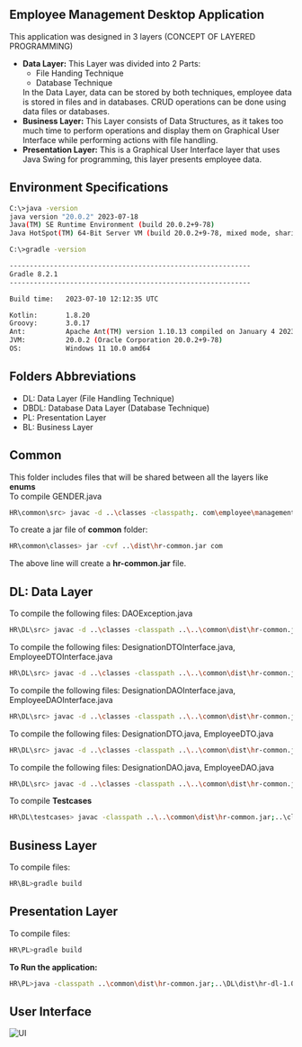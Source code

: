 
## Employee Management Desktop Application

This application was designed in 3 layers (CONCEPT OF LAYERED PROGRAMMING) <br>
<ul>
  <li>
<b>Data Layer:</b> This Layer was divided into 2 Parts:
    <ul>
   <li>File Handing Technique </li> 
    <li>Database Technique </li>
    </ul>
    In the Data Layer, data can be stored by both techniques, employee data is stored in files and in databases. CRUD operations can be done using data files or databases.
</li>
<li>
<b>Business Layer:</b> This Layer consists of Data Structures, as it takes too much time to perform operations and display them on Graphical User Interface while performing actions with file handling.</li>
<li>
<b>Presentation Layer:</b> This is a Graphical User Interface layer that uses Java Swing for programming, this layer presents employee data.</li>
</ul>

## Environment Specifications
```bash
C:\>java -version
java version "20.0.2" 2023-07-18
Java(TM) SE Runtime Environment (build 20.0.2+9-78)
Java HotSpot(TM) 64-Bit Server VM (build 20.0.2+9-78, mixed mode, sharing)

C:\>gradle -version

------------------------------------------------------------
Gradle 8.2.1
------------------------------------------------------------

Build time:   2023-07-10 12:12:35 UTC

Kotlin:       1.8.20
Groovy:       3.0.17
Ant:          Apache Ant(TM) version 1.10.13 compiled on January 4 2023
JVM:          20.0.2 (Oracle Corporation 20.0.2+9-78)
OS:           Windows 11 10.0 amd64

```


## Folders Abbreviations
<ul>
  <li>DL: Data Layer (File Handling Technique)</li>
  <li>DBDL: Database Data Layer (Database Technique)</li>
  <li>PL: Presentation Layer</li>
  <li>BL: Business Layer </li>
</ul>

## Common
This folder includes files that will be shared between all the layers like **enums** <br>
To compile GENDER.java <br>
```bash
HR\common\src> javac -d ..\classes -classpath;. com\employee\management\enums\*.java
```
To create a jar file of **common** folder: <br>
```bash
HR\common\classes> jar -cvf ..\dist\hr-common.jar com
```
The above line will create a **hr-common.jar** file.


## DL: Data Layer
To compile the following files: DAOException.java <br>
```bash
HR\DL\src> javac -d ..\classes -classpath ..\..\common\dist\hr-common.jar;. com\employee\management\hr\dl\exceptions\*.java
```
To compile the following files: DesignationDTOInterface.java, EmployeeDTOInterface.java <br>
```bash
HR\DL\src> javac -d ..\classes -classpath ..\..\common\dist\hr-common.jar;. com\employee\management\hr\dl\interfaces\dto\*.java
```
To compile the following files: DesignationDAOInterface.java, EmployeeDAOInterface.java <br>
```bash
HR\DL\src> javac -d ..\classes -classpath ..\..\common\dist\hr-common.jar;. com\employee\management\hr\dl\interfaces\dto\*.java
```
To compile the following files: DesignationDTO.java, EmployeeDTO.java <br>
```bash
HR\DL\src> javac -d ..\classes -classpath ..\..\common\dist\hr-common.jar;. com\employee\management\hr\dl\dto\*.java
```
To compile the following files: DesignationDAO.java, EmployeeDAO.java <br>
```bash
HR\DL\src> javac -d ..\classes -classpath ..\..\common\dist\hr-common.jar;. com\employee\management\hr\dl\dao\*.java
```
To compile **Testcases** <br>
```bash
HR\DL\testcases> javac -classpath ..\..\common\dist\hr-common.jar;..\classes;. *.java
```

## Business Layer
To compile files:
```bash
HR\BL>gradle build
```

## Presentation Layer
To compile files:
```bash
HR\PL>gradle build
```
**To Run the application:**
```bash
HR\PL>java -classpath ..\common\dist\hr-common.jar;..\DL\dist\hr-dl-1.0.jar;..\BL\build\libs\BL.jar;build\libs\PL.jar;. com.employee.management.hr.pl.Main
```

## User Interface 
![UI](https://github.com/Amitpouranik-2/Employee-Management-HR-Application/assets/109301830/e8bbb374-71bd-4435-ad06-6b6df6a2e996)

